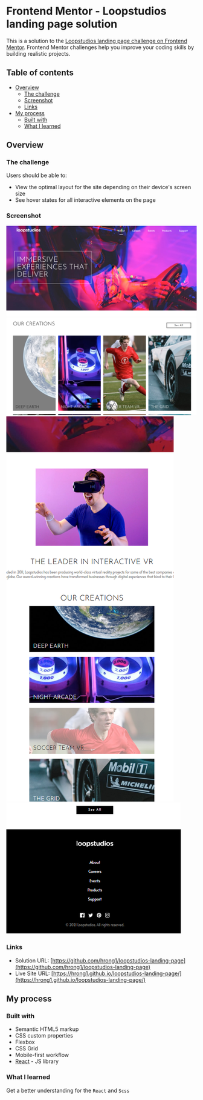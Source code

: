 # Frontend Mentor - Loopstudios landing page solution

This is a solution to the [Loopstudios landing page challenge on Frontend Mentor](https://www.frontendmentor.io/challenges/loopstudios-landing-page-N88J5Onjw). Frontend Mentor challenges help you improve your coding skills by building realistic projects. 

## Table of contents

- [Overview](#overview)
  - [The challenge](#the-challenge)
  - [Screenshot](#screenshot)
  - [Links](#links)
- [My process](#my-process)
  - [Built with](#built-with)
  - [What I learned](#what-i-learned)

## Overview

### The challenge

Users should be able to:

- View the optimal layout for the site depending on their device's screen size
- See hover states for all interactive elements on the page

### Screenshot

![](./screenshot-1.png)
![](./screenshot-2.png)
![](./screenshot-3.png)
![](./screenshot-4.png)

### Links

- Solution URL: [https://github.com/hrong1/loopstudios-landing-page](https://github.com/hrong1/loopstudios-landing-page)
- Live Site URL: [https://hrong1.github.io/loopstudios-landing-page/](https://hrong1.github.io/loopstudios-landing-page/)

## My process

### Built with

- Semantic HTML5 markup
- CSS custom properties
- Flexbox
- CSS Grid
- Mobile-first workflow
- [React](https://reactjs.org/) - JS library

### What I learned

Get a better understanding for the `React` and `Scss` 